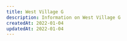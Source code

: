 ```yaml
---
title: West Village G
description: Information on West Village G
createdAt: 2022-01-04
updatedAt: 2022-01-04
---
```

  
  